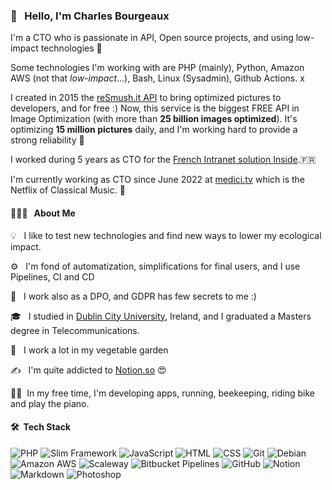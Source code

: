 ### 👋  &nbsp; Hello, I'm Charles Bourgeaux

I'm a CTO who is passionate in API, Open source projects, and using low-impact technologies 🌱

Some technologies I'm working with are PHP (mainly), Python, Amazon AWS (not that *low-impact*...), Bash, Linux (Sysadmin), Github Actions. x

I created in 2015 the [reSmush.it API](https://resmush.it) to bring optimized pictures to developers, and for free :) 
Now, this service is the biggest FREE API in Image Optimization (with more than **25 billion images optimized**). It's optimizing **15 million pictures** daily, and I'm working hard to provide a strong reliability 💪

I worked during 5 years as CTO for the [French Intranet solution Inside](https://www.intranet-inside.com/).🇫🇷 

I'm currently working as CTO since June 2022 at [medici.tv](https://www.medici.tv/) which is the Netflix of Classical Music. 🎵



#### 👨🏻‍💻 &nbsp; About Me

💡 &nbsp; I like to test new technologies and find new ways to lower my ecological impact.

⚙️ &nbsp; I'm fond of automatization, simplifications for final users, and I use Pipelines, CI and CD

👩 &nbsp; I work also as a DPO, and GDPR has few secrets to me :)

🎓 &nbsp; I studied in [Dublin City University](https://www.dcu.ie), Ireland, and I graduated a Masters degree in Telecommunications. 

🌱 &nbsp; I work a lot in my vegetable garden

✍️ &nbsp; I'm quite addicted to [Notion.so](https://notion.so) 😍

🏃‍♂️&nbsp; In my free time, I'm developing apps, running, beekeeping, riding bike and play the piano.


#### 🛠 &nbsp;Tech Stack

![PHP](https://img.shields.io/badge/-PHP-05122A?style=flat&logo=php)
![Slim Framework](https://img.shields.io/badge/-Slim%20Framework-05122A?style=flat&logo=php)
![JavaScript](https://img.shields.io/badge/-JavaScript-05122A?style=flat&logo=javascript)
![HTML](https://img.shields.io/badge/-HTML-05122A?style=flat&logo=HTML5)
![CSS](https://img.shields.io/badge/-CSS-05122A?style=flat&logo=CSS3&logoColor=1572B6)
![Git](https://img.shields.io/badge/-Git-05122A?style=flat&logo=git)
![Debian](https://img.shields.io/badge/-Debian-05122A?style=flat&logo=debian)
![Amazon AWS](https://img.shields.io/badge/-Amazon%20AWS-05122A?style=flat&logo=amazon)
![Scaleway](https://img.shields.io/badge/-Scaleway-05122A?style=flat&logo=linux)
![Bitbucket Pipelines](https://img.shields.io/badge/-Bitbucket%20Pipelines-05122A?style=flat&logo=git)
![GitHub](https://img.shields.io/badge/-GitHub-05122A?style=flat&logo=github)
![Notion](https://img.shields.io/badge/-Notion-05122A?style=flat&logo=notion)
![Markdown](https://img.shields.io/badge/-Markdown-05122A?style=flat&logo=markdown)
![Photoshop](https://img.shields.io/badge/-Photoshop-05122A?style=flat&logo=adobe-photoshop)
